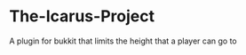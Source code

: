 The-Icarus-Project
==================

A plugin for bukkit that limits the height that a player can go to
